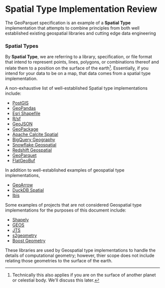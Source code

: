 # Spatial Type Implementation Review

The GeoParquet specification is an example of a **Spatial Type** implementation
that attempts to combine principles from both well established existing geospatial libraries
and cutting edge data engineering

### Spatial Types

By **Spatial Type**, we are referring to a library, specification, or file format
that intend to represent points, lines, polygons, or combinations thereof and relate
them to a position on the surface of the earth[^1]. Essentially, if you intend for your
data to be on a map, that data comes from a spatial type implementation.

[^1]: Technically this also applies if you are on the surface of another planet or
celestial body. We'll discuss this later.

A non-exhaustive list of well-established Spatial type implementations include:

- [PostGIS](https://postgis.net/)
- [GeoPandas](https://geopandas.org)
- [Esri Shapefile](https://doc.arcgis.com/en/arcgis-online/reference/shapefiles.htm)
- [R/sf](https://r-spatial.org/sf)
- [GeoJSON](https://geojson.org/)
- [GeoPackage](https://www.geopackage.org/)
- [Apache Calcite Spatial](https://calcite.apache.org/docs/spatial.html)
- [BigQuery Geography](https://cloud.google.com/bigquery/docs/reference/standard-sql/geography_functions)
- [Snowflake Geospatial](https://docs.snowflake.com/en/sql-reference/data-types-geospatial)
- [Redshift Geospatial](https://docs.aws.amazon.com/redshift/latest/dg/geospatial-functions.html)
- [GeoParquet](https://geoparquet.org)
- [FlatGeoBuf](http://flatgeobuf.org/)

In addition to well-established examples of geospatial type implementations,

- [GeoArrow](https://geoarrow.org)
- [DuckDB Spatial](https://github.com/duckdb/duckdb_spatial)
- [Ibis](https://ibis-project.org/)


Some examples of projects that are not considered Geospatial type implementations for
the purposes of this document include:

- [Shapely](https://github.com/shapely/shapely)
- [GEOS](https://libgeos.org)
- [JTS](https://locationtech.github.io/jts/)
- [s2geometry](http://s2geometry.io)
- [Boost Geometry](https://www.boost.org/doc/libs/1_86_0/libs/geometry/doc/html/index.html)

These libraries are used by Geospatial type implementations to handle the details of
computational geometry; however, thier scope does not include relating those geometries
to the surface of the earth.


